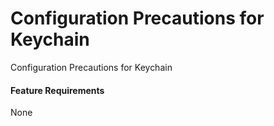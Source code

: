 Configuration Precautions for Keychain
======================================

Configuration Precautions for Keychain

#### Feature Requirements

None